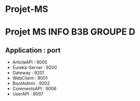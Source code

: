 # Projet-MS

# Projet MS INFO B3B GROUPE D
## Application : port
  - ArticleAPI : 9005
  - Eureka-Server : 9200
  - Gateway : 9201
  - WebClient : 9001
  - BootAdmin : 9202
  - CommentsAPI : 9006
  - UserAPI : 9007
